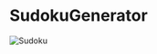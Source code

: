 # SudokuGenerator


![Sudoku](https://user-images.githubusercontent.com/63796776/183253648-47f5bbba-315c-4f43-be42-de11e07ad67c.jpg)
